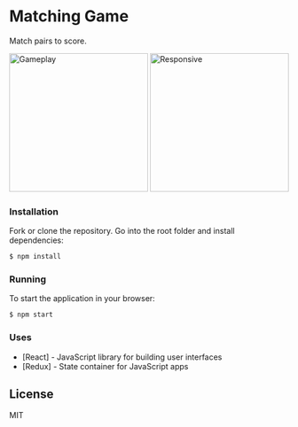 # Matching Game

Match pairs to score.

<p float="left">
<img src="../assets/game.gif" alt="Gameplay" width="250" height="250"/>
<img src="../assets/responsive.gif" alt="Responsive" width="250" height="250"/>
</p>

### Installation

Fork or clone the repository. Go into the root folder and install dependencies:

```sh
$ npm install
```

### Running

To start the application in your browser:

```sh
$ npm start
```

### Uses

- [React] - JavaScript library for building user interfaces
- [Redux] - State container for JavaScript apps

## License

MIT
